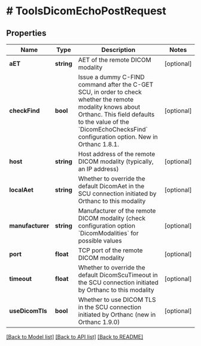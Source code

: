 # # ToolsDicomEchoPostRequest

## Properties

Name | Type | Description | Notes
------------ | ------------- | ------------- | -------------
**aET** | **string** | AET of the remote DICOM modality | [optional]
**checkFind** | **bool** | Issue a dummy C-FIND command after the C-GET SCU, in order to check whether the remote modality knows about Orthanc. This field defaults to the value of the &#x60;DicomEchoChecksFind&#x60; configuration option. New in Orthanc 1.8.1. | [optional]
**host** | **string** | Host address of the remote DICOM modality (typically, an IP address) | [optional]
**localAet** | **string** | Whether to override the default DicomAet in the SCU connection initiated by Orthanc to this modality | [optional]
**manufacturer** | **string** | Manufacturer of the remote DICOM modality (check configuration option &#x60;DicomModalities&#x60; for possible values | [optional]
**port** | **float** | TCP port of the remote DICOM modality | [optional]
**timeout** | **float** | Whether to override the default DicomScuTimeout in the SCU connection initiated by Orthanc to this modality | [optional]
**useDicomTls** | **bool** | Whether to use DICOM TLS in the SCU connection initiated by Orthanc (new in Orthanc 1.9.0) | [optional]

[[Back to Model list]](../../README.md#models) [[Back to API list]](../../README.md#endpoints) [[Back to README]](../../README.md)
